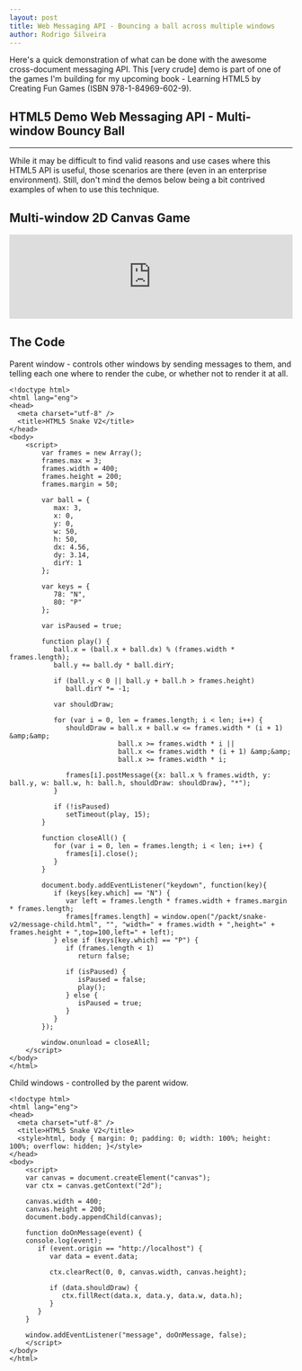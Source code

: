 ```yaml
---
layout: post
title: Web Messaging API - Bouncing a ball across multiple windows
author: Rodrigo Silveira
---
```


Here's a quick demonstration of what can be done with the awesome cross-document messaging API. This [very crude] demo is part of one of the games I'm building for my upcoming book - Learning HTML5 by Creating Fun Games (ISBN 978-1-84969-602-9).

## HTML5 Demo Web Messaging API - Multi-window Bouncy Ball
-----

While it may be difficult to find valid reasons and use cases where this HTML5 API is useful, those scenarios are there (even in an enterprise environment). Still, don't mind the demos below being a bit contrived examples of when to use this technique.

## Multi-window 2D Canvas Game

<iframe src="http://www.youtube.com/embed/C8Vu3Xdl3wk" width="100%" allowfullscreen="" frameborder="0"></iframe>

## The Code

Parent window - controls other windows by sending messages to them, and telling each one where to render the cube, or whether not to render it at all.

    <!doctype html>
    <html lang="eng">
    <head>
      <meta charset="utf-8" />
      <title>HTML5 Snake V2</title>
    </head>
    <body>
        <script>
            var frames = new Array();
            frames.max = 3;
            frames.width = 400;
            frames.height = 200;
            frames.margin = 50;
            
            var ball = {
               max: 3,
               x: 0,
               y: 0,
               w: 50,
               h: 50,
               dx: 4.56,
               dy: 3.14,
               dirY: 1
            };
            
            var keys = {
               78: "N",
               80: "P"
            };
            
            var isPaused = true;
            
            function play() {
               ball.x = (ball.x + ball.dx) % (frames.width * frames.length);
               ball.y += ball.dy * ball.dirY;
            
               if (ball.y < 0 || ball.y + ball.h > frames.height)
                  ball.dirY *= -1;
            
               var shouldDraw;
            
               for (var i = 0, len = frames.length; i < len; i++) {
                  shouldDraw = ball.x + ball.w <= frames.width * (i + 1) &amp;&amp; 
                               ball.x >= frames.width * i ||
                               ball.x <= frames.width * (i + 1) &amp;&amp; 
                               ball.x >= frames.width * i;
            
                  frames[i].postMessage({x: ball.x % frames.width, y: ball.y, w: ball.w, h: ball.h, shouldDraw: shouldDraw}, "*");
               }
            
               if (!isPaused)
                  setTimeout(play, 15);
            }
            
            function closeAll() {
               for (var i = 0, len = frames.length; i < len; i++) {
                  frames[i].close();
               }
            }
            
            document.body.addEventListener("keydown", function(key){
               if (keys[key.which] == "N") {
                  var left = frames.length * frames.width + frames.margin * frames.length;
                  frames[frames.length] = window.open("/packt/snake-v2/message-child.html", "", "width=" + frames.width + ",height=" + frames.height + ",top=100,left=" + left);
               } else if (keys[key.which] == "P") {
                  if (frames.length < 1)
                     return false;
            
                  if (isPaused) {
                     isPaused = false;
                     play();
                  } else {
                     isPaused = true;
                  }
               }
            });
            
            window.onunload = closeAll;
        </script>
    </body>
    </html>

Child windows - controlled by the parent widow.
    
    <!doctype html>
    <html lang="eng">
    <head>
      <meta charset="utf-8" />
      <title>HTML5 Snake V2</title>
      <style>html, body { margin: 0; padding: 0; width: 100%; height: 100%; overflow: hidden; }</style>
    </head>
    <body>
        <script>
        var canvas = document.createElement("canvas");
        var ctx = canvas.getContext("2d");
        
        canvas.width = 400;
        canvas.height = 200;
        document.body.appendChild(canvas);
        
        function doOnMessage(event) {
        console.log(event);
           if (event.origin == "http://localhost") {
              var data = event.data;
        
              ctx.clearRect(0, 0, canvas.width, canvas.height);
        
              if (data.shouldDraw) {
                 ctx.fillRect(data.x, data.y, data.w, data.h);
              }
           }
        }
        
        window.addEventListener("message", doOnMessage, false);
        </script>
    </body>
    </html>
